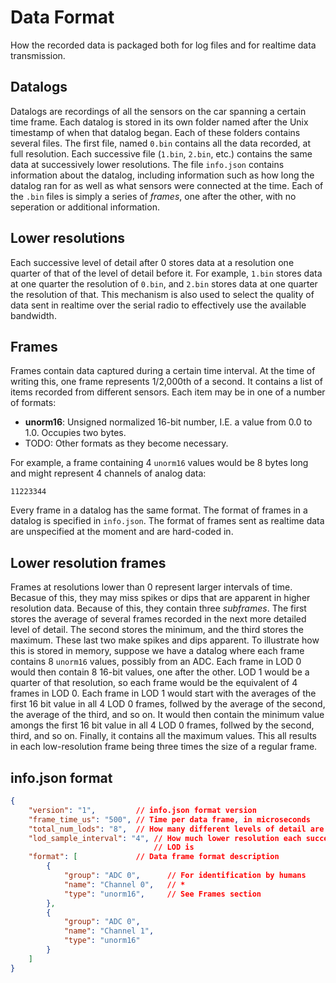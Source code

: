 # Data Format

How the recorded data is packaged both for log files and for realtime data
transmission.

## Datalogs

Datalogs are recordings of all the sensors on the car spanning a certain time
frame. Each datalog is stored in its own folder named after the Unix timestamp 
of when that datalog began. Each of these folders contains several files. The 
first file, named `0.bin` contains all the data recorded, at full resolution.
Each successive file (`1.bin`, `2.bin`, etc.) contains the same data at
successively lower resolutions. The file `info.json` contains information about
the datalog, including information such as how long the datalog ran for as well
as what sensors were connected at the time. Each of the `.bin` files is simply
a series of *frames*, one after the other, with no seperation or additional 
information.

## Lower resolutions

Each successive level of detail after 0 stores data at a resolution one quarter
of that of the level of detail before it. For example, `1.bin` stores data at 
one quarter the resolution of `0.bin`, and `2.bin` stores data at one quarter
the resolution of that. This mechanism is also used to select the quality of
data sent in realtime over the serial radio to effectively use the available 
bandwidth.

## Frames

Frames contain data captured during a certain time interval. At the time of
writing this, one frame represents 1/2,000th of a second. It contains a list of
items recorded from different sensors. Each item may be in one of a number of
formats:

- **unorm16**: Unsigned normalized 16-bit number, I.E. a value from 0.0 to 1.0.
  Occupies two bytes.
- TODO: Other formats as they become necessary.

For example, a frame containing 4 `unorm16` values would be 8 bytes long and
might represent 4 channels of analog data:

```
11223344
```

Every frame in a datalog has the same format. The format of frames in a datalog 
is specified in `info.json`. The format of frames sent as realtime data are 
unspecified at the moment and are hard-coded in.

## Lower resolution frames

Frames at resolutions lower than 0 represent larger intervals of time. Becasue
of this, they may miss spikes or dips that are apparent in higher resolution
data. Because of this, they contain three *subframes*. The first stores the
average of several frames recorded in the next more detailed level of detail.
The second stores the minimum, and the third stores the maximum. These last
two make spikes and dips apparent. To illustrate how this is stored in memory,
suppose we have a datalog where each frame contains 8 `unorm16` values, possibly
from an ADC. Each frame in LOD 0 would then contain 8 16-bit values, one after
the other. LOD 1 would be a quarter of that resolution, so each frame would be
the equivalent of 4 frames in LOD 0. Each frame in LOD 1 would start with the
averages of the first 16 bit value in all 4 LOD 0 frames, follwed by the average
of the second, the average of the third, and so on. It would then contain the
minimum value amongs the first 16 bit value in all 4 LOD 0 frames, follwed by
the second, third, and so on. Finally, it contains all the maximum values. This
all results in each low-resolution frame being three times the size of a regular
frame.

## info.json format

```json
{
    "version": "1",         // info.json format version
    "frame_time_us": "500", // Time per data frame, in microseconds
    "total_num_lods": "8",  // How many different levels of detail are recorded
    "lod_sample_interval": "4", // How much lower resolution each successive
                                // LOD is
    "format": [             // Data frame format description
        {
            "group": "ADC 0",      // For identification by humans
            "name": "Channel 0",   // *
            "type": "unorm16",     // See Frames section
        },
        {
            "group": "ADC 0",
            "name": "Channel 1",
            "type": "unorm16"
        }
    ]
}
```
